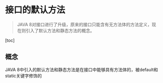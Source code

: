 # 接口的默认方法

> JAVA 8对接口进行了升级，原来的接口只能含有无方法体的方法定义，现在则引入了默认方法和静态方法的概念。

[toc]

## 概念

JAVA 8中引入的默认方法和静态方法是在接口中能够具有方法体的，被default和static关键字修饰的